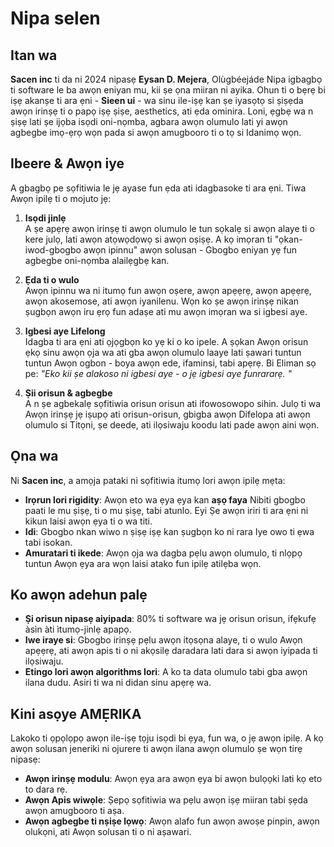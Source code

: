 # Nipa selen

## Itan wa

**Sacen inc** ti da ni 2024 nipasẹ **Eysan D. Mejera**, Olùgbéejáde
 Nipa igbagbọ ti software le ba awọn eniyan mu, kii ṣe ọna miiran ni ayika.
 Ohun ti o bẹrẹ bi iṣẹ akanṣe ti ara ẹni - **Sieen ui** - wa sinu ile-iṣẹ kan
 ṣe iyasọtọ si ṣiṣẹda awọn irinṣẹ ti o papọ iṣẹ ṣiṣe, aesthetics, ati ẹda
 ominira. Loni, ẹgbẹ wa n ṣiṣẹ lati ṣe ijọba isọdi oni-nọmba, agbara
 awọn olumulo lati yi awọn agbegbe imọ-ẹrọ wọn pada si awọn amugbooro ti o tọ si
 Idanimọ wọn.

## Ibeere & Awọn iye

A gbagbọ pe sọfitiwia le jẹ ayase fun ẹda ati idagbasoke ti ara ẹni. Tiwa
 Awọn ipilẹ ti o mojuto jẹ:

1.  **Isọdi jinlẹ**\
    A ṣe apẹrẹ awọn irinṣẹ ti awọn olumulo le tun sọkalẹ si awọn alaye ti o kere julọ, lati
     awọn atọwọdọwọ si awọn oṣiṣẹ. A kọ imọran ti "ọkan-iwod-gbogbo awọn ipinnu" awọn solusan
     \- Gbogbo eniyan yẹ fun agbegbe oni-nọmba alailẹgbẹ kan.

2.  **Ẹda ti o wulo**\
    Awọn ipinnu wa ni itumọ fun awọn oṣere, awọn apẹẹrẹ, awọn apẹẹrẹ, awọn akosemose, ati awọn
     iyanilenu. Wọn ko ṣe awọn irinṣẹ nikan ṣugbọn awọn iru ẹrọ fun adaṣe ati
     mu awọn imọran wa si igbesi aye.

3.  **Igbesi aye Lifelong**\
    Idagba ti ara ẹni ati ọjọgbọn ko yẹ ki o ko ipele. A ṣọkan
     Awọn orisun ẹkọ sinu awọn ọja wa ati gba awọn olumulo laaye lati ṣawari tuntun tuntun
     Awọn ogbon - boya awọn ede, ifaminsi, tabi apẹrẹ. Bi Eliman sọ pe: *"Eko
     kii ṣe alakoso ni igbesi aye - o jẹ igbesi aye funrararẹ. "*

4.  **Ṣii orisun & agbegbe**\
    A n ṣe agbekalẹ sọfitiwia orisun orisun ati ifowosowopo sihin. Julọ ti wa
     Awọn irinṣẹ jẹ iṣupọ ati orisun-orisun, gbigba awọn Difelopa ati awọn olumulo si
     Titọni, ṣe deede, ati ilọsiwaju koodu lati pade awọn aini wọn.

## Ọna wa

Ni **Sacen inc**, a amọja pataki ni sọfitiwia itumọ lori awọn ipilẹ mẹta:

*   **Irọrun lori rigidity**: Awọn eto wa ẹya ẹya kan **aṣọ faya**
    Nibiti gbogbo paati le mu ṣiṣẹ, ti o mu ṣiṣẹ, tabi atunlo. Eyi
     Ṣe awọn iriri ti ara ẹni ni kikun laisi awọn ẹya ti o wa titi.
*   **Idi**: Gbogbo nkan wiwo n ṣiṣẹ iṣẹ kan ṣugbọn ko ni rara
     Iye owo ti ẹwa tabi isokan.
*   **Amuratari ti ikede**: Awọn ọja wa dagba pẹlu awọn olumulo, ti nlọpọ tuntun
     Awọn ẹya ara wọn laisi atako fun ipilẹ atilẹba wọn.

## Ko awọn adehun palẹ

*   **Ṣi orisun nipasẹ aiyipada**: 80% ti software wa jẹ orisun orisun, ifẹkufẹ
     àsìn àti ìtumọ-jinlẹ apapọ.
*   **Iwe iraye si**: Gbogbo irinṣẹ pẹlu awọn itọsọna alaye, ti o wulo
     Awọn apẹẹrẹ, ati awọn apis ti o ni akọsilẹ daradara lati dara si awọn iyipada ti ilọsiwaju.
*   **Etingo lori awọn algorithms lori**: A ko ta data olumulo tabi gba awọn ilana dudu.
     Asiri ti wa ni didan sinu apẹrẹ wa.

## Kini asọye AMẸRIKA

Lakoko ti ọpọlọpọ awọn ile-iṣẹ tọju isọdi bi ẹya, fun wa, o jẹ awọn
 ipilẹ. A kọ awọn solusan jeneriki ni ojurere ti awọn ilana awọn olumulo ṣe wọn
 tirẹ nipasẹ:

*   **Awọn irinṣẹ modulu**: Awọn ẹya ara awọn ẹya bi awọn bulọọki lati kọ eto to dara rẹ.
*   **Awọn Apis wiwọle**: Ṣepọ sọfitiwia wa pẹlu awọn iṣẹ miiran tabi ṣẹda
     awọn amugbooro ti aṣa.
*   **Awọn agbegbe ti nṣiṣe lọwọ**: Awọn alafo fun awọn awoṣe pinpin, awọn olukọni, ati
     Awọn solusan ti o ni aṣawari.

